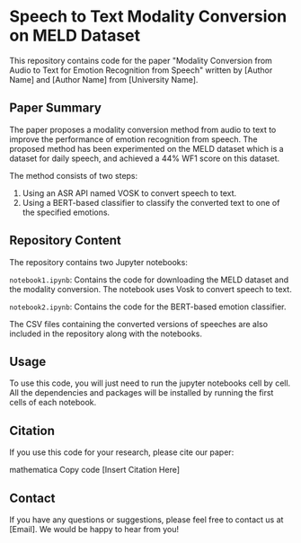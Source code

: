 # Speech to Text Modality Conversion on MELD Dataset
This repository contains code for the paper "Modality Conversion from Audio to Text for Emotion Recognition from Speech" written by [Author Name] and [Author Name] from [University Name].

## Paper Summary
The paper proposes a modality conversion method from audio to text to improve the performance of emotion recognition from speech. The proposed method has been experimented on the MELD dataset which is a dataset for daily speech, and achieved a 44% WF1 score on this dataset.

The method consists of two steps:

1. Using an ASR API named VOSK to convert speech to text.
2. Using a BERT-based classifier to classify the converted text to one of the specified emotions.

## Repository Content
The repository contains two Jupyter notebooks:

`notebook1.ipynb`: Contains the code for downloading the MELD dataset and the modality conversion. The notebook uses Vosk to convert speech to text.

`notebook2.ipynb`: Contains the code for the BERT-based emotion classifier.

The CSV files containing the converted versions of speeches are also included in the repository along with the notebooks.

## Usage
To use this code, you will just need to run the jupyter notebooks cell by cell. All the dependencies and packages will be installed by running the first cells of each notebook.

## Citation
If you use this code for your research, please cite our paper:

mathematica
Copy code
[Insert Citation Here]
## Contact
If you have any questions or suggestions, please feel free to contact us at [Email]. We would be happy to hear from you!
